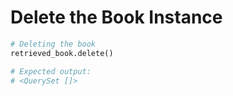 # Delete the Book Instance

```python
# Deleting the book
retrieved_book.delete()

# Expected output:
# <QuerySet []>
```